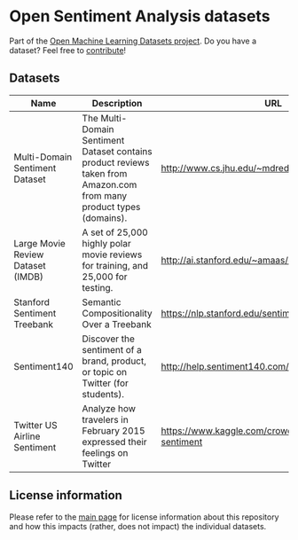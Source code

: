 # Open Sentiment Analysis datasets
Part of the [Open Machine Learning Datasets project](https://github.com/meetaime/open-machine-learning-datasets/blob/master/README.md). Do you have a dataset? Feel free to [contribute](https://github.com/meetaime/open-machine-learning-datasets/blob/master/README.md)!

## Datasets
| Name | Description | URL |
| ---- | ----------- | --- |
| Multi-Domain Sentiment Dataset | The Multi-Domain Sentiment Dataset contains product reviews taken from Amazon.com from many product types (domains). |  http://www.cs.jhu.edu/~mdredze/datasets/sentiment/
| Large Movie Review Dataset (IMDB) | A set of 25,000 highly polar movie reviews for training, and 25,000 for testing. | http://ai.stanford.edu/~amaas/data/sentiment/
| Stanford Sentiment Treebank | Semantic Compositionality Over a Treebank | https://nlp.stanford.edu/sentiment/treebank.html
| Sentiment140 | Discover the sentiment of a brand, product, or topic on Twitter (for students). | http://help.sentiment140.com/for-students/
| Twitter US Airline Sentiment | Analyze how travelers in February 2015 expressed their feelings on Twitter | https://www.kaggle.com/crowdflower/twitter-airline-sentiment

## License information
Please refer to the [main page](https://github.com/meetaime/open-machine-learning-datasets/blob/master/README.md) for license information about this repository and how this impacts (rather, does not impact) the individual datasets.